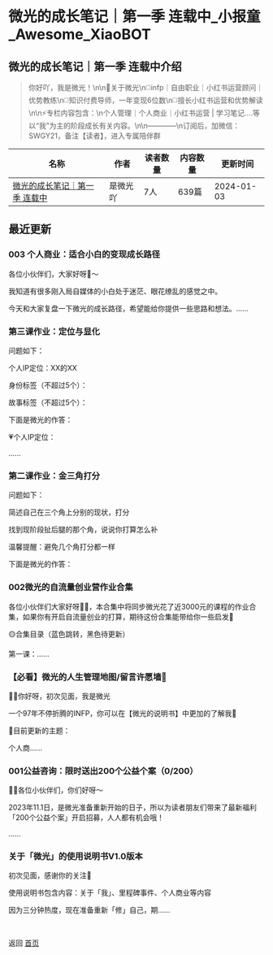 # 微光的成长笔记｜第一季  连载中_小报童_Awesome_XiaoBOT

## 微光的成长笔记｜第一季  连载中介绍
> 你好吖，我是微光！\n\n🍃关于微光\n◻️infp｜自由职业｜小红书运营顾问｜优势教练\n◻️知识付费导师，一年变现6位数\n◻️擅长小红书运营和优势解读\n\n⚡️专栏内容包含：\n个人管理｜个人商业｜小红书运营 | 学习笔记....等以“我”为主的阶段成长有关内容。\n\n————\n订阅后，加微信：SWGY21，备注【读者】，进入专属陪伴群  
  


|名称|作者|读者数量|内容数量|更新时间|
|---|---|---|---|---|
|[微光的成长笔记｜第一季  连载中](https://xiaobot.net/p/SWGY-88?refer=0b133df9-27dc-423b-8101-639049001c13)|是微光吖|7人|639篇|2024-01-03|

## 最近更新
### 003 个人商业：适合小白的变现成长路径

各位小伙伴们，大家好呀👋～

我知道有很多刚入局自媒体的小白处于迷茫、眼花缭乱的感觉之中。

今天和大家复盘一下微光的成长路径，希望能给你提供一些思路和想法。......

### 第三课作业：定位与显化

问题如下：

个人IP定位：XX的XX

身份标签（不超过5个）：

故事标签（不超过5个）：

下面是微光的作答：

💗个人IP定位：

......

### 第二课作业：金三角打分

问题如下：

简述自己在三个角上分别的现状，打分

找到现阶段扯后腿的那个角，说说你打算怎么补

温馨提醒：避免几个角打分都一样

下面是微光的作答：

### 002微光的自流量创业营作业合集

各位小伙伴们大家好呀👋🏻，本合集中将同步微光花了近3000元的课程的作业合集，如果你有开启自流量创业的打算，期待这份合集能带给你一些启发💖

🟡合集目录（蓝色跳转，黑色待更新）

第一课：......

### 【必看】微光的人生管理地图/留言许愿墙💖

👋🏻你好呀，初次见面，我是微光

一个97年不停折腾的INFP，你可以在【微光的说明书】中更加的了解我🌱

💖目前更新的主题：

个人商......

### 001公益咨询：限时送出200个公益个案（0/200）

👋🏻各位小伙伴们，你们好呀～

2023年11.1日，是微光准备重新开始的日子，所以为读者朋友们带来了最新福利「200个公益个案」开启招募，人人都有机会哦！

......

### 关于「微光」的使用说明书V1.0版本

初次见面，感谢你的关注💖

使用说明书包含内容：关于「我」、里程碑事件、个人商业等内容

因为三分钟热度，现在准备重新「修」自己，期......


<a href="https://github.com/Reno9527/awesome-xiaobot" style="color: white; text-decoration: none;">awesome-xiaobot</a>

返回 [首页](../README.md)
